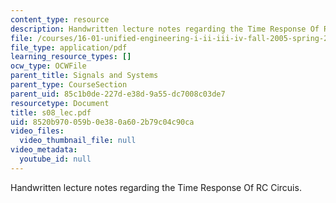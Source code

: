 ```yaml
---
content_type: resource
description: Handwritten lecture notes regarding the Time Response Of RC Circuis.
file: /courses/16-01-unified-engineering-i-ii-iii-iv-fall-2005-spring-2006/8520b970059b0e380a602b79c04c90ca_s08_lec.pdf
file_type: application/pdf
learning_resource_types: []
ocw_type: OCWFile
parent_title: Signals and Systems
parent_type: CourseSection
parent_uid: 85c1b0de-227d-e38d-9a55-dc7008c03de7
resourcetype: Document
title: s08_lec.pdf
uid: 8520b970-059b-0e38-0a60-2b79c04c90ca
video_files:
  video_thumbnail_file: null
video_metadata:
  youtube_id: null
---
```

Handwritten lecture notes regarding the Time Response Of RC Circuis.